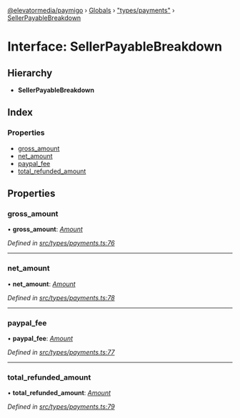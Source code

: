 [@elevatormedia/paymigo](../README.md) › [Globals](../globals.md) › ["types/payments"](../modules/_types_payments_.md) › [SellerPayableBreakdown](_types_payments_.sellerpayablebreakdown.md)

# Interface: SellerPayableBreakdown

## Hierarchy

-   **SellerPayableBreakdown**

## Index

### Properties

-   [gross_amount](_types_payments_.sellerpayablebreakdown.md#gross_amount)
-   [net_amount](_types_payments_.sellerpayablebreakdown.md#net_amount)
-   [paypal_fee](_types_payments_.sellerpayablebreakdown.md#paypal_fee)
-   [total_refunded_amount](_types_payments_.sellerpayablebreakdown.md#total_refunded_amount)

## Properties

### gross_amount

• **gross_amount**: _[Amount](_types_common_.amount.md)_

_Defined in [src/types/payments.ts:76](https://github.com/ELEVATORmedia/paymigo/blob/846a5f9/src/types/payments.ts#L76)_

---

### net_amount

• **net_amount**: _[Amount](_types_common_.amount.md)_

_Defined in [src/types/payments.ts:78](https://github.com/ELEVATORmedia/paymigo/blob/846a5f9/src/types/payments.ts#L78)_

---

### paypal_fee

• **paypal_fee**: _[Amount](_types_common_.amount.md)_

_Defined in [src/types/payments.ts:77](https://github.com/ELEVATORmedia/paymigo/blob/846a5f9/src/types/payments.ts#L77)_

---

### total_refunded_amount

• **total_refunded_amount**: _[Amount](_types_common_.amount.md)_

_Defined in [src/types/payments.ts:79](https://github.com/ELEVATORmedia/paymigo/blob/846a5f9/src/types/payments.ts#L79)_
